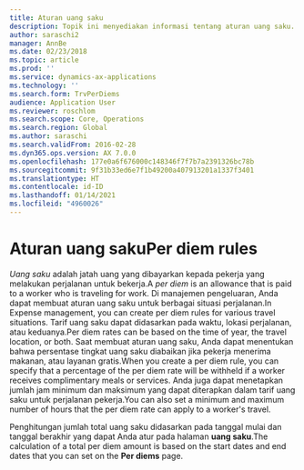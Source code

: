 ```yaml
---
title: Aturan uang saku
description: Topik ini menyediakan informasi tentang aturan uang saku.
author: saraschi2
manager: AnnBe
ms.date: 02/23/2018
ms.topic: article
ms.prod: ''
ms.service: dynamics-ax-applications
ms.technology: ''
ms.search.form: TrvPerDiems
audience: Application User
ms.reviewer: roschlom
ms.search.scope: Core, Operations
ms.search.region: Global
ms.author: saraschi
ms.search.validFrom: 2016-02-28
ms.dyn365.ops.version: AX 7.0.0
ms.openlocfilehash: 177e0a6f676000c148346f7f7b7a2391326bc78b
ms.sourcegitcommit: 9f31b33ed6e7f1b49200a407913201a1337f3401
ms.translationtype: HT
ms.contentlocale: id-ID
ms.lasthandoff: 01/14/2021
ms.locfileid: "4960026"
---
```

# <a name="per-diem-rules"></a><span data-ttu-id="b4ba4-103">Aturan uang saku</span><span class="sxs-lookup"><span data-stu-id="b4ba4-103">Per diem rules</span></span>

<span data-ttu-id="b4ba4-104">*Uang saku* adalah jatah uang yang dibayarkan kepada pekerja yang melakukan perjalanan untuk bekerja.</span><span class="sxs-lookup"><span data-stu-id="b4ba4-104">A *per diem* is an allowance that is paid to a worker who is traveling for work.</span></span> <span data-ttu-id="b4ba4-105">Di manajemen pengeluaran, Anda dapat membuat aturan uang saku untuk berbagai situasi perjalanan.</span><span class="sxs-lookup"><span data-stu-id="b4ba4-105">In Expense management, you can create per diem rules for various travel situations.</span></span> <span data-ttu-id="b4ba4-106">Tarif uang saku dapat didasarkan pada waktu, lokasi perjalanan, atau keduanya.</span><span class="sxs-lookup"><span data-stu-id="b4ba4-106">Per diem rates can be based on the time of year, the travel location, or both.</span></span> <span data-ttu-id="b4ba4-107">Saat membuat aturan uang saku, Anda dapat menentukan bahwa persentase tingkat uang saku diabaikan jika pekerja menerima makanan, atau layanan gratis.</span><span class="sxs-lookup"><span data-stu-id="b4ba4-107">When you create a per diem rule, you can specify that a percentage of the per diem rate will be withheld if a worker receives complimentary meals or services.</span></span> <span data-ttu-id="b4ba4-108">Anda juga dapat menetapkan jumlah jam minimum dan maksimum yang dapat diterapkan dalam tarif uang saku untuk perjalanan pekerja.</span><span class="sxs-lookup"><span data-stu-id="b4ba4-108">You can also set a minimum and maximum number of hours that the per diem rate can apply to a worker's travel.</span></span>

<span data-ttu-id="b4ba4-109">Penghitungan jumlah total uang saku didasarkan pada tanggal mulai dan tanggal berakhir yang dapat Anda atur pada halaman **uang saku**.</span><span class="sxs-lookup"><span data-stu-id="b4ba4-109">The calculation of a total per diem amount is based on the start dates and end dates that you can set on the **Per diems** page.</span></span>
